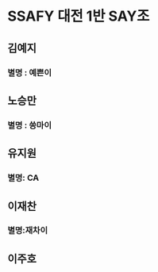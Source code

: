 # SSAFY 대전 1반 SAY조

## 김예지

### 별명 : 예쁜이



## 노승만

### 별명 : 씅마이



## 유지원

### 별명: CA

## 이재찬

### 별명:재차이



## 이주호

### 
